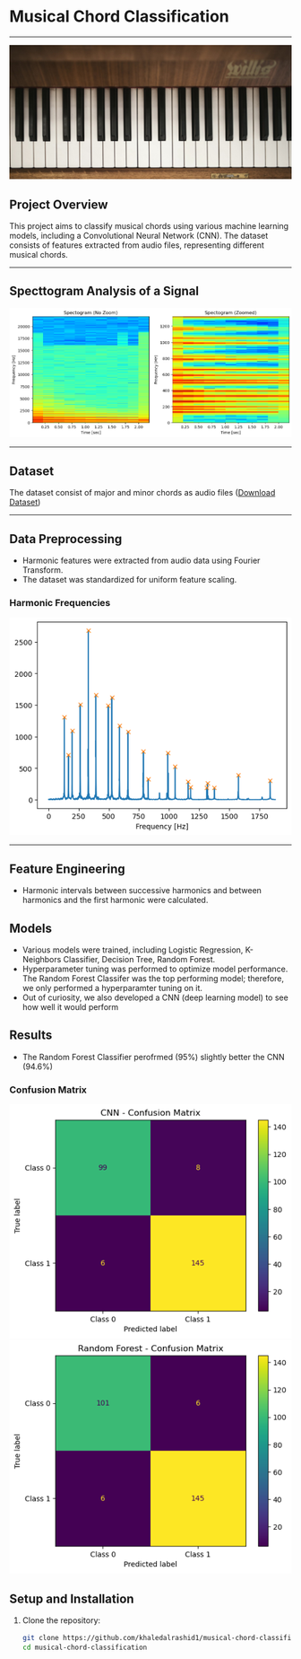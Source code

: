 # Musical Chord Classification
---
![Piano Keys](images/piano_keys.jpg)

## Project Overview
This project aims to classify musical chords using various machine learning models, including a Convolutional Neural Network (CNN). The dataset consists of features extracted from audio files, representing different musical chords.

--- 
## Specttogram Analysis of a Signal
![Spectogram Analysis](images/spectogram_analysis.png)

---
## Dataset
The dataset consist of major and minor chords as audio files 
([Download Dataset](https://www.kaggle.com/datasets/deepcontractor/musical-instrument-chord-classification/data))

---
## Data Preprocessing
- Harmonic features were extracted from audio data using Fourier Transform.
- The dataset was standardized for uniform feature scaling.

### Harmonic Frequencies
![Harmonic Frequencies](images/harmonic_Frequencies.png)

---
## Feature Engineering
- Harmonic intervals between successive harmonics and between harmonics and the first harmonic were calculated.

## Models
- Various models were trained, including Logistic Regression, K-Neighbors Classifier, Decision Tree, Random Forest.
- Hyperparameter tuning was performed to optimize model performance. The Random Forest Classifer was the top performing model; therefore, we only performed a hyperparamter tuning on it.
- Out of curiosity, we also developed a CNN (deep learning model) to see how well it would perform

## Results
- The Random Forest Classifier perofrmed (95%) slightly better the CNN (94.6%)

### Confusion Matrix
![CNN Confusion Matrix](images/cnn_confusion_matrix.png)
![RF Confusion Matrix](images/rf_confusion_matrix.png)


## Setup and Installation
1. Clone the repository:
   ```bash
   git clone https://github.com/khaledalrashid1/musical-chord-classification.git
   cd musical-chord-classification
